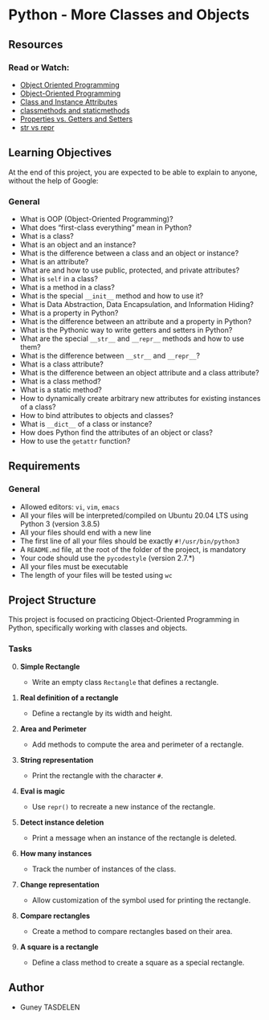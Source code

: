# Python - More Classes and Objects

## Resources
### Read or Watch:
- [Object Oriented Programming](https://docs.python.org/3/tutorial/classes.html#class-objects)
- [Object-Oriented Programming](https://python.swaroopch.com/oop.html)
- [Class and Instance Attributes](https://python-course.eu/oop/class-instance-attributes.php)
- [classmethods and staticmethods](https://www.programiz.com/python-programming/methods/built-in/classmethod)
- [Properties vs. Getters and Setters](https://realpython.com/python-property/)
- [str vs repr](https://realpython.com/str-vs-repr-in-python/)

## Learning Objectives
At the end of this project, you are expected to be able to explain to anyone, without the help of Google:

### General
- What is OOP (Object-Oriented Programming)?
- What does “first-class everything” mean in Python?
- What is a class?
- What is an object and an instance?
- What is the difference between a class and an object or instance?
- What is an attribute?
- What are and how to use public, protected, and private attributes?
- What is `self` in a class?
- What is a method in a class?
- What is the special `__init__` method and how to use it?
- What is Data Abstraction, Data Encapsulation, and Information Hiding?
- What is a property in Python?
- What is the difference between an attribute and a property in Python?
- What is the Pythonic way to write getters and setters in Python?
- What are the special `__str__` and `__repr__` methods and how to use them?
- What is the difference between `__str__` and `__repr__`?
- What is a class attribute?
- What is the difference between an object attribute and a class attribute?
- What is a class method?
- What is a static method?
- How to dynamically create arbitrary new attributes for existing instances of a class?
- How to bind attributes to objects and classes?
- What is `__dict__` of a class or instance?
- How does Python find the attributes of an object or class?
- How to use the `getattr` function?

## Requirements
### General
- Allowed editors: `vi`, `vim`, `emacs`
- All your files will be interpreted/compiled on Ubuntu 20.04 LTS using Python 3 (version 3.8.5)
- All your files should end with a new line
- The first line of all your files should be exactly `#!/usr/bin/python3`
- A `README.md` file, at the root of the folder of the project, is mandatory
- Your code should use the `pycodestyle` (version 2.7.*)
- All your files must be executable
- The length of your files will be tested using `wc`

## Project Structure
This project is focused on practicing Object-Oriented Programming in Python, specifically working with classes and objects.

### Tasks
0. **Simple Rectangle**
   - Write an empty class `Rectangle` that defines a rectangle.

1. **Real definition of a rectangle**
   - Define a rectangle by its width and height.

2. **Area and Perimeter**
   - Add methods to compute the area and perimeter of a rectangle.

3. **String representation**
   - Print the rectangle with the character `#`.

4. **Eval is magic**
   - Use `repr()` to recreate a new instance of the rectangle.

5. **Detect instance deletion**
   - Print a message when an instance of the rectangle is deleted.

6. **How many instances**
   - Track the number of instances of the class.

7. **Change representation**
   - Allow customization of the symbol used for printing the rectangle.

8. **Compare rectangles**
   - Create a method to compare rectangles based on their area.

9. **A square is a rectangle**
   - Define a class method to create a square as a special rectangle.

## Author
- Guney TASDELEN
